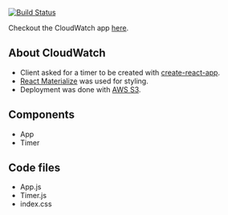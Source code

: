 [![Build Status](https://travis-ci.org/kaxcode/cloudwatch.svg?branch=master)](https://travis-ci.org/kaxcode/cloudwatch)


Checkout the CloudWatch app [here](http://cloudwatch100.s3-website-us-east-1.amazonaws.com/).

## About CloudWatch

- Client asked for a timer to be created with [create-react-app](https://github.com/facebook/create-react-app).
- [React Materialize](https://react-materialize.github.io/#/) was used for styling.
- Deployment was done with [AWS S3](https://aws.amazon.com/s3/).

## Components
- App
- Timer

## Code files
- App.js
- Timer.js
- index.css
